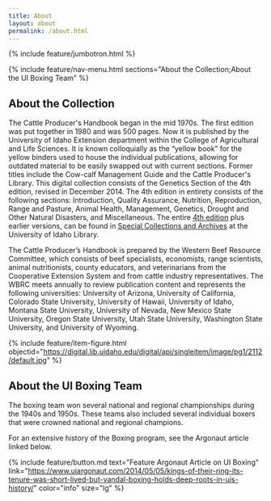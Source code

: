 ```yaml
---
title: About
layout: about
permalink: /about.html
---
```

{% include feature/jumbotron.html %} 

{% include feature/nav-menu.html sections="About the Collection;About the UI Boxing Team" %} 

## About the Collection

The Cattle Producer's Handbook began in the mid 1970s. The first edition was put together in 1980 and was 500 pages. Now it is published by the University of Idaho Extension department within the College of Agricultural and Life Sciences. It is known colloquially as the “yellow book” for the yellow binders used to house the individual publications, allowing for outdated material to be easily swapped out with current sections. Former titles include the Cow-calf Management Guide and the Cattle Producer's Library. This digital collection consists of the Genetics Section of the 4th edition, revised in December 2014. The 4th edition in entirety consists of the following sections: Introduction, Quality Assurance, Nutrition, Reproduction, Range and Pasture, Animal Health, Management, Genetics, Drought and Other Natural Disasters, and Miscellaneous. The entire [4th edition](https://alliance-primo.hosted.exlibrisgroup.com/permalink/f/1v936ul/CP71246962640001451) plus earlier versions, can be found in [Special Collections and Archives](https://www.lib.uidaho.edu/special-collections/) at the University of Idaho Library. 

The Cattle Producer’s Handbook is prepared by the Western Beef Resource Committee, which consists of beef specialists, economists, range scientists, animal nutritionists, county educators, and veterinarians from the Cooperative Extension System and from cattle industry representatives. The WBRC meets annually to review publication content and represents the following universities: University of Arizona, University of California, Colorado State University, University of Hawaii, University of Idaho, Montana State University, University of Nevada, New Mexico State University, Oregon State University, Utah State University, Washington State University, and University of Wyoming.  

{% include feature/item-figure.html objectid="https://digital.lib.uidaho.edu/digital/api/singleitem/image/pg1/2112/default.jpg" %}

## About the UI Boxing Team

The boxing team won several national and regional championships during the 1940s and 1950s. These teams also included several individual boxers that were crowned national and regional champions.

For an extensive history of the Boxing program, see the Argonaut article linked below. 

{% include feature/button.md text="Feature Argonaut Article on UI Boxing" link="https://www.uiargonaut.com/2014/05/05/kings-of-their-ring-its-tenure-was-short-lived-but-vandal-boxing-holds-deep-roots-in-uis-history/" color="info" size="lg" %}


<div class="clearfix"></div>

